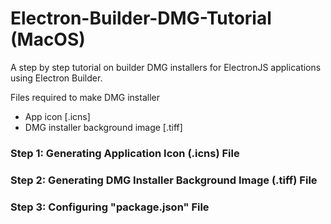 # Electron-Builder-DMG-Tutorial (MacOS)
A step by step tutorial on builder DMG installers for ElectronJS applications using Electron Builder.

Files required to make DMG installer
- App icon [.icns]
- DMG installer background image [.tiff]


### Step 1: Generating Application Icon (.icns) File




### Step 2: Generating DMG Installer Background Image (.tiff) File



### Step 3: Configuring "package.json" File

